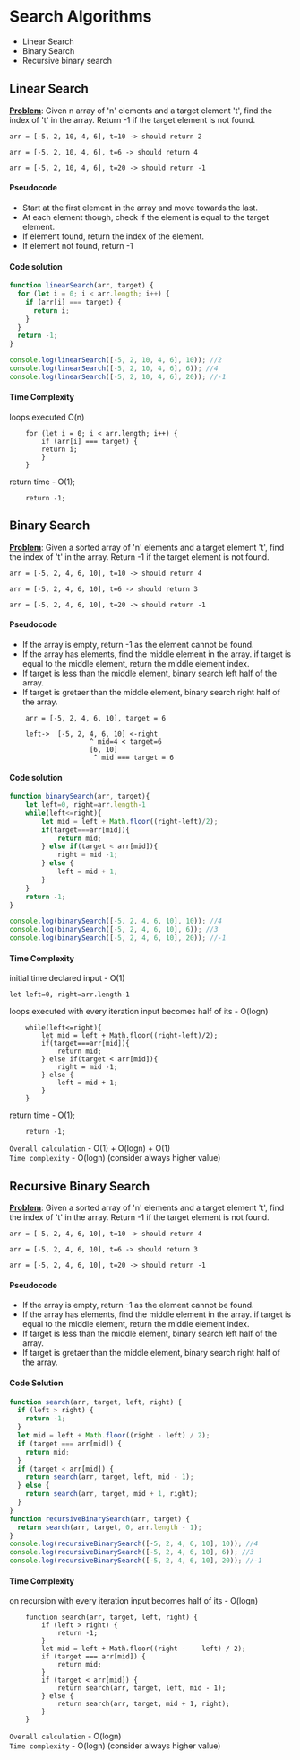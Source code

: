 # Search Algorithms

- Linear Search
- Binary Search
- Recursive binary search

## Linear Search

<ins>**Problem**</ins>: Given n array of 'n' elements and a target element 't', find the index of 't' in the array. Return -1 if the target element is not found.

```
arr = [-5, 2, 10, 4, 6], t=10 -> should return 2
```

```
arr = [-5, 2, 10, 4, 6], t=6 -> should return 4
```

```
arr = [-5, 2, 10, 4, 6], t=20 -> should return -1
```

#### Pseudocode

- Start at the first element in the array and move towards the last.
- At each element though, check if the element is equal to the target element.
- If element found, return the index of the element.
- If element not found, return -1

#### Code solution

```javascript
function linearSearch(arr, target) {
  for (let i = 0; i < arr.length; i++) {
    if (arr[i] === target) {
      return i;
    }
  }
  return -1;
}

console.log(linearSearch([-5, 2, 10, 4, 6], 10)); //2
console.log(linearSearch([-5, 2, 10, 4, 6], 6)); //4
console.log(linearSearch([-5, 2, 10, 4, 6], 20)); //-1
```
#### Time Complexity

loops executed O(n)
```
    for (let i = 0; i < arr.length; i++) {
        if (arr[i] === target) {
        return i;
        }
    }
```
return time - O(1);
```
    return -1;
```


## Binary Search

<ins>**Problem**</ins>: Given a sorted array of 'n' elements and a target element 't', find the index of 't' in the array. Return -1 if the target element is not found.

```
arr = [-5, 2, 4, 6, 10], t=10 -> should return 4
```
```
arr = [-5, 2, 4, 6, 10], t=6 -> should return 3
```
```
arr = [-5, 2, 4, 6, 10], t=20 -> should return -1
```

#### Pseudocode
- If the array is empty, return -1 as the element cannot be found.
- If the array has elements, find the middle element in the array. if target is equal to the middle element, return the middle element index.
- If target is less than the middle element, binary search left half of the array.
- If target is gretaer than the middle element, binary search right half of the array.

```
    arr = [-5, 2, 4, 6, 10], target = 6

    left->  [-5, 2, 4, 6, 10] <-right
                    ^ mid=4 < target=6
                    [6, 10]
                     ^ mid === target = 6

```

#### Code solution
```javascript
function binarySearch(arr, target){
    let left=0, right=arr.length-1
    while(left<=right){
        let mid = left + Math.floor((right-left)/2);
        if(target===arr[mid]){
            return mid;
        } else if(target < arr[mid]){
            right = mid -1;
        } else {
            left = mid + 1;
        }
    }
    return -1;
}

console.log(binarySearch([-5, 2, 4, 6, 10], 10)); //4
console.log(binarySearch([-5, 2, 4, 6, 10], 6)); //3
console.log(binarySearch([-5, 2, 4, 6, 10], 20)); //-1

```
#### Time Complexity
initial time declared input - O(1)
```
let left=0, right=arr.length-1
```
loops executed with every iteration input becomes half of its - O(logn)
```
    while(left<=right){
        let mid = left + Math.floor((right-left)/2);
        if(target===arr[mid]){
            return mid;
        } else if(target < arr[mid]){
            right = mid -1;
        } else {
            left = mid + 1;
        }
    }
```
return time - O(1);
```
    return -1;
```
`Overall calculation` - O(1) + O(logn) + O(1)<br>
`Time complexity` - O(logn) (consider always higher value)

## Recursive Binary Search

<ins>**Problem**</ins>: Given a sorted array of 'n' elements and a target element 't', find the index of 't' in the array. Return -1 if the target element is not found.

```
arr = [-5, 2, 4, 6, 10], t=10 -> should return 4
```
```
arr = [-5, 2, 4, 6, 10], t=6 -> should return 3
```
```
arr = [-5, 2, 4, 6, 10], t=20 -> should return -1
```
#### Pseudocode
- If the array is empty, return -1 as the element cannot be found.
- If the array has elements, find the middle element in the array. if target is equal to the middle element, return the middle element index.
- If target is less than the middle element, binary search left half of the array.
- If target is gretaer than the middle element, binary search right half of the array.

#### Code Solution
```javascript
function search(arr, target, left, right) {
  if (left > right) {
    return -1;
  }
  let mid = left + Math.floor((right - left) / 2);
  if (target === arr[mid]) {
    return mid;
  }
  if (target < arr[mid]) {
    return search(arr, target, left, mid - 1);
  } else {
    return search(arr, target, mid + 1, right);
  }
}
function recursiveBinarySearch(arr, target) {
  return search(arr, target, 0, arr.length - 1);
}
console.log(recursiveBinarySearch([-5, 2, 4, 6, 10], 10)); //4
console.log(recursiveBinarySearch([-5, 2, 4, 6, 10], 6)); //3
console.log(recursiveBinarySearch([-5, 2, 4, 6, 10], 20)); //-1
```
#### Time Complexity
on recursion with every iteration input becomes half of its - O(logn)
```
    function search(arr, target, left, right) {
        if (left > right) {
            return -1;
        }
        let mid = left + Math.floor((right -    left) / 2);
        if (target === arr[mid]) {
            return mid;
        }
        if (target < arr[mid]) {
            return search(arr, target, left, mid - 1);
        } else {
            return search(arr, target, mid + 1, right);
        }
    }
```
`Overall calculation` - O(logn)<br>
`Time complexity` - O(logn) (consider always higher value)